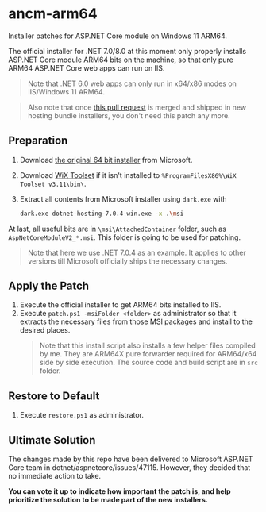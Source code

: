 # ancm-arm64
Installer patches for ASP.NET Core module on Windows 11 ARM64.

The official installer for .NET 7.0/8.0 at this moment only properly installs ASP.NET Core module ARM64 bits on the machine, so that only pure ARM64 ASP.NET Core web apps can run on IIS.

> Note that .NET 6.0 web apps can only run in x64/x86 modes on IIS/Windows 11 ARM64.

> Also note that once [this pull request](https://github.com/dotnet/aspnetcore/pull/47290) is merged and shipped in new hosting bundle installers, you don't need this patch any more.

## Preparation

1. Download [the original 64 bit installer](https://dotnet.microsoft.com/en-us/download/dotnet/thank-you/runtime-aspnetcore-7.0.4-windows-hosting-bundle-installer) from Microsoft.
1. Download [WiX Toolset](https://github.com/wixtoolset/wix3/releases/tag/wix3112rtm) if it isn't installed to `%ProgramFilesX86%\WiX Toolset v3.11\bin\`.
1. Extract all contents from Microsoft installer using `dark.exe` with

   ``` bash
   dark.exe dotnet-hosting-7.0.4-win.exe -x .\msi
   ```

At last, all useful bits are in `\msi\AttachedContainer` folder, such as `AspNetCoreModuleV2_*.msi`. This folder is going to be used for patching.

> Note that here we use .NET 7.0.4 as an example. It applies to other versions till Microsoft officially ships the necessary changes.

## Apply the Patch

1. Execute the official installer to get ARM64 bits installed to IIS.
1. Execute `patch.ps1 -msiFolder <folder>` as administrator so that it extracts the necessary files from those MSI packages and install to the desired places.
   > Note that this install script also installs a few helper files compiled by me. They are ARM64X pure forwarder required for ARM64/x64 side by side execution. The source code and build script are in `src` folder.

## Restore to Default

1. Execute `restore.ps1` as administrator.

## Ultimate Solution

The changes made by this repo have been delivered to Microsoft ASP.NET Core team in dotnet/aspnetcore/issues/47115. However, they decided that no immediate action to take.

**You can vote it up to indicate how important the patch is, and help prioritize the solution to be made part of the new installers.**
